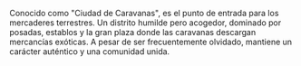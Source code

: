 Conocido como "Ciudad de Caravanas", es el punto de entrada para los mercaderes terrestres. Un distrito humilde pero acogedor, dominado por posadas, establos y la gran plaza donde las caravanas descargan mercancías exóticas. A pesar de ser frecuentemente olvidado, mantiene un carácter auténtico y una comunidad unida.